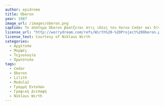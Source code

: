 ```yaml
---
author: epidrome
title: Oberon 
year: 1987
image_url: /images/oberon.png
caption: Το σύστημα Oberon βασίζεται στις ιδέες του Xerox Cedar και δίνει έμφαση στην εκπαιδευτική κοινότητα με στόχο ένας χρήστης να μπορεί να κατανοήσει την λειτουργία της διάδρασης πλήρως και χωρίς να γίνονται διακρίσεις ανάμεσα σε γλώσσα προγραμματισμού, λειτουργικό σύστημα, και εφαρμογές. Για αυτόν τον σκοπό, χρησιμοποιεί την γλώσσα προγραμματισμού Oberon στην οποία είναι γραμμένο όλο το σύστημα και η διάδραση βασίζεται σε έναν συνδυασμό γραφικής διεπαφής και γραμμής εντολών.
license_url: "http://worrydream.com/refs/Wirth%20-%20Project%20Oberon.pdf" 
license_text: Courtesy of Niklaus Wirth 
categories:
  - Αρχέτυπα 
  - Μορφές
  - Τεχνολογία
  - Πρωτότυπο
tags:
  - Cedar 
  - Oberon
  - Lilith
  - Modula2
  - Γραμμή Εντολών
  - Γραφική Διεπαφή
  - Niklaus Wirth 
---
```

